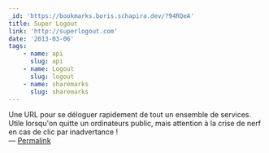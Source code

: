 ```yaml
---
_id: 'https://bookmarks.boris.schapira.dev/?94RQeA'
title: Super Logout
link: 'http://superlogout.com'
date: '2013-03-06'
tags:
    - name: api
      slug: api
    - name: Logout
      slug: logout
    - name: sharemarks
      slug: sharemarks
---
```


Une URL pour se déloguer rapidement de tout un ensemble de services. Utile
lorsqu'on quitte un ordinateurs public, mais attention à la crise de nerf en cas
de clic par inadvertance ! <br>&#8212;
<a href="https://bookmarks.boris.schapira.dev/?94RQeA" title="Permalink">Permalink</a>
